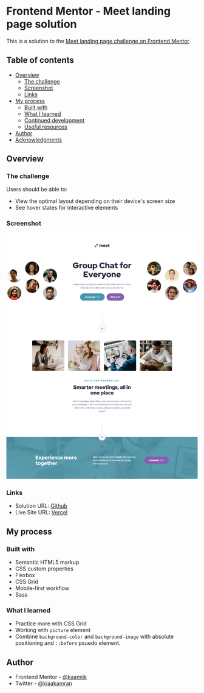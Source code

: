 # Frontend Mentor - Meet landing page solution

This is a solution to the [Meet landing page challenge on Frontend Mentor](https://www.frontendmentor.io/challenges/meet-landing-page-rbTDS6OUR).

## Table of contents

- [Overview](#overview)
  - [The challenge](#the-challenge)
  - [Screenshot](#screenshot)
  - [Links](#links)
- [My process](#my-process)
  - [Built with](#built-with)
  - [What I learned](#what-i-learned)
  - [Continued development](#continued-development)
  - [Useful resources](#useful-resources)
- [Author](#author)
- [Acknowledgments](#acknowledgments)

## Overview

### The challenge

Users should be able to:

- View the optimal layout depending on their device's screen size
- See hover states for interactive elements

### Screenshot

![](./assets/Screenshot.png)

### Links

- Solution URL: [Github](https://github.com/kaamiik/fm-Meet-Landing-Page)
- Live Site URL: [Vercel](https://fm-meet-landing-page.vercel.app/)

## My process

### Built with

- Semantic HTML5 markup
- CSS custom properties
- Flexbox
- CSS Grid
- Mobile-first workflow
- Sass

### What I learned

- Practice more with CSS Grid
- Working with `picture` element
- Combine `background-color` and `background-image` with absolute positioning and `::before` psuedo element.

## Author

- Frontend Mentor - [@kaamiik](https://www.frontendmentor.io/profile/kaamiik)
- Twitter - [@kiaakamran](https://www.twitter.com/kiaakamran)
